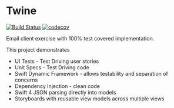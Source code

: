 # Twine

[![Build Status](https://travis-ci.org/paulz/Twine.svg?branch=master)](https://travis-ci.org/paulz/Twine)
[![codecov](https://codecov.io/gh/paulz/Twine/branch/master/graph/badge.svg)](https://codecov.io/gh/paulz/Twine)

Email client exercise with 100% test covered implementation.

This project demonstrates
* UI Tests - Test Driving user stories
* Unit Specs - Test Driving code
* Swift Dynamic Framework - allows testability and separation of concerns
* Dependency Injection - clean code
* Swift 4 JSON parsing directly into models
* Storyboards with reusable view models across multiple views
